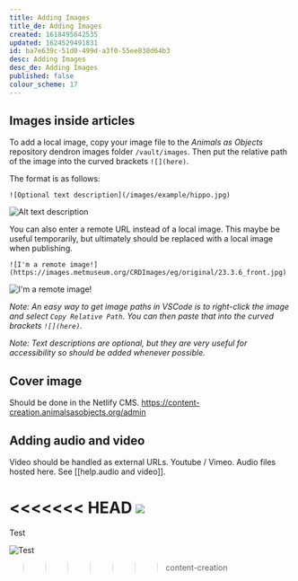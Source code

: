 ```yaml
---
title: Adding Images
title_de: Adding Images
created: 1618495642535
updated: 1624529491831
id: ba7e639c-51d0-499d-a3f0-55ee838d64b3
desc: Adding Images
desc_de: Adding Images
published: false
colour_scheme: 17
---
```


## Images inside articles

To add a local image, copy your image file to the *Animals as Objects* repository dendron images folder `/vault/images`. Then put the relative path of the image into the curved brackets `![](here)`. 

The format is as follows:

`![Optional text description](/images/example/hippo.jpg)`

![Alt text description](/images/example/hippo.jpg)

You can also enter a remote URL instead of a local image. This maybe be useful temporarily, but ultimately should be replaced with a local image when publishing.

`![I'm a remote image!](https://images.metmuseum.org/CRDImages/eg/original/23.3.6_front.jpg)`

![I'm a remote image!](https://images.metmuseum.org/CRDImages/eg/original/23.3.6_front.jpg)

*Note: An easy way to get image paths in VSCode is to right-click the image and select `Copy Relative Path`. You can then paste that into the curved brackets `![](here)`.*

*Note: Text descriptions are optional, but they are very useful for accessibility so should be added whenever possible.*

## Cover image

Should be done in the Netlify CMS. 
https://content-creation.animalsasobjects.org/admin


## Adding audio and video

Video should be handled as external URLs. Youtube / Vimeo. Audio files hosted here. See [[help.audio and video]].



<<<<<<< HEAD
![](/images/tn-jpl1978-72dpi.jpg)
=======
Test

![Test](/images/caspar_david_friedrich_-_the_grosse_gehege_near_dresden_-_google_art_project.jpg "Caspar David Friedrich Dresden")
>>>>>>> content-creation
